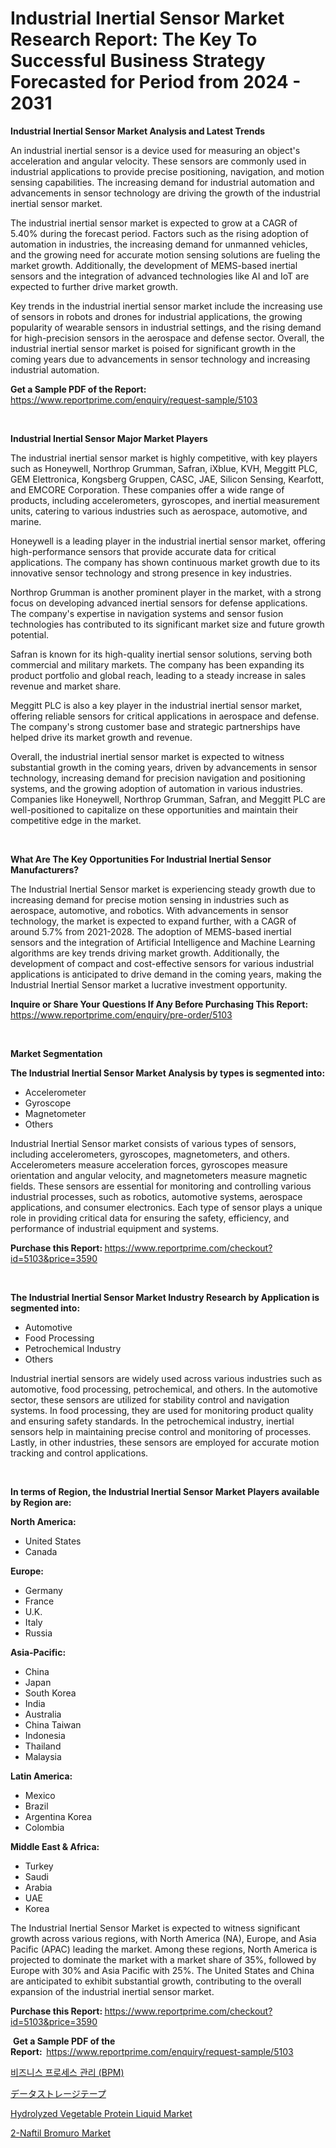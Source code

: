 <p><h1>Industrial Inertial Sensor Market Research Report: The Key To Successful Business Strategy Forecasted for Period from 2024 - 2031</h1></p><p><strong>Industrial Inertial Sensor Market Analysis and Latest Trends</strong></p>
<p><p>An industrial inertial sensor is a device used for measuring an object's acceleration and angular velocity. These sensors are commonly used in industrial applications to provide precise positioning, navigation, and motion sensing capabilities. The increasing demand for industrial automation and advancements in sensor technology are driving the growth of the industrial inertial sensor market.</p><p>The industrial inertial sensor market is expected to grow at a CAGR of 5.40% during the forecast period. Factors such as the rising adoption of automation in industries, the increasing demand for unmanned vehicles, and the growing need for accurate motion sensing solutions are fueling the market growth. Additionally, the development of MEMS-based inertial sensors and the integration of advanced technologies like AI and IoT are expected to further drive market growth.</p><p>Key trends in the industrial inertial sensor market include the increasing use of sensors in robots and drones for industrial applications, the growing popularity of wearable sensors in industrial settings, and the rising demand for high-precision sensors in the aerospace and defense sector. Overall, the industrial inertial sensor market is poised for significant growth in the coming years due to advancements in sensor technology and increasing industrial automation.</p></p>
<p><strong>Get a Sample PDF of the Report:&nbsp;</strong> <a href="https://www.reportprime.com/enquiry/request-sample/5103">https://www.reportprime.com/enquiry/request-sample/5103</a></p>
<p>&nbsp;</p>
<p><strong>Industrial Inertial Sensor Major Market Players</strong></p>
<p><p>The industrial inertial sensor market is highly competitive, with key players such as Honeywell, Northrop Grumman, Safran, iXblue, KVH, Meggitt PLC, GEM Elettronica, Kongsberg Gruppen, CASC, JAE, Silicon Sensing, Kearfott, and EMCORE Corporation. These companies offer a wide range of products, including accelerometers, gyroscopes, and inertial measurement units, catering to various industries such as aerospace, automotive, and marine.</p><p>Honeywell is a leading player in the industrial inertial sensor market, offering high-performance sensors that provide accurate data for critical applications. The company has shown continuous market growth due to its innovative sensor technology and strong presence in key industries.</p><p>Northrop Grumman is another prominent player in the market, with a strong focus on developing advanced inertial sensors for defense applications. The company's expertise in navigation systems and sensor fusion technologies has contributed to its significant market size and future growth potential.</p><p>Safran is known for its high-quality inertial sensor solutions, serving both commercial and military markets. The company has been expanding its product portfolio and global reach, leading to a steady increase in sales revenue and market share.</p><p>Meggitt PLC is also a key player in the industrial inertial sensor market, offering reliable sensors for critical applications in aerospace and defense. The company's strong customer base and strategic partnerships have helped drive its market growth and revenue.</p><p>Overall, the industrial inertial sensor market is expected to witness substantial growth in the coming years, driven by advancements in sensor technology, increasing demand for precision navigation and positioning systems, and the growing adoption of automation in various industries. Companies like Honeywell, Northrop Grumman, Safran, and Meggitt PLC are well-positioned to capitalize on these opportunities and maintain their competitive edge in the market.</p></p>
<p>&nbsp;</p>
<p><strong>What Are The Key Opportunities For Industrial Inertial Sensor Manufacturers?</strong></p>
<p><p>The Industrial Inertial Sensor market is experiencing steady growth due to increasing demand for precise motion sensing in industries such as aerospace, automotive, and robotics. With advancements in sensor technology, the market is expected to expand further, with a CAGR of around 5.7% from 2021-2028. The adoption of MEMS-based inertial sensors and the integration of Artificial Intelligence and Machine Learning algorithms are key trends driving market growth. Additionally, the development of compact and cost-effective sensors for various industrial applications is anticipated to drive demand in the coming years, making the Industrial Inertial Sensor market a lucrative investment opportunity.</p></p>
<p><strong>Inquire or Share Your Questions If Any Before Purchasing This Report:</strong> <a href="https://www.reportprime.com/enquiry/pre-order/5103">https://www.reportprime.com/enquiry/pre-order/5103</a></p>
<p>&nbsp;</p>
<p><strong>Market Segmentation</strong></p>
<p><strong>The Industrial Inertial Sensor Market Analysis by types is segmented into:</strong></p>
<p><ul><li>Accelerometer</li><li>Gyroscope</li><li>Magnetometer</li><li>Others</li></ul></p>
<p><p>Industrial Inertial Sensor market consists of various types of sensors, including accelerometers, gyroscopes, magnetometers, and others. Accelerometers measure acceleration forces, gyroscopes measure orientation and angular velocity, and magnetometers measure magnetic fields. These sensors are essential for monitoring and controlling various industrial processes, such as robotics, automotive systems, aerospace applications, and consumer electronics. Each type of sensor plays a unique role in providing critical data for ensuring the safety, efficiency, and performance of industrial equipment and systems.</p></p>
<p><strong>Purchase this Report:&nbsp;</strong><a href="https://www.reportprime.com/checkout?id=5103&price=3590">https://www.reportprime.com/checkout?id=5103&price=3590</a></p>
<p>&nbsp;</p>
<p><strong>The Industrial Inertial Sensor Market Industry Research by Application is segmented into:</strong></p>
<p><ul><li>Automotive</li><li>Food Processing</li><li>Petrochemical Industry</li><li>Others</li></ul></p>
<p><p>Industrial inertial sensors are widely used across various industries such as automotive, food processing, petrochemical, and others. In the automotive sector, these sensors are utilized for stability control and navigation systems. In food processing, they are used for monitoring product quality and ensuring safety standards. In the petrochemical industry, inertial sensors help in maintaining precise control and monitoring of processes. Lastly, in other industries, these sensors are employed for accurate motion tracking and control applications.</p></p>
<p>&nbsp;</p>
<p><strong>In terms of Region, the Industrial Inertial Sensor Market Players available by Region are:</strong></p>
<p>
    <p> <strong> North America: </strong>
        <ul>
            <li>United States</li>
            <li>Canada</li>
        </ul>
        </p> 
    <p> <strong> Europe: </strong>
        <ul>
            <li>Germany</li>
            <li>France</li>
            <li>U.K.</li>
            <li>Italy</li>
            <li>Russia</li>
        </ul>
        </p> 
    <p> <strong> Asia-Pacific: </strong>
        <ul>
            <li>China</li>
            <li>Japan</li>
            <li>South Korea</li>
            <li>India</li>
            <li>Australia</li>
            <li>China Taiwan</li>
            <li>Indonesia</li>
            <li>Thailand</li>
            <li>Malaysia</li>
        </ul>
        </p> 
    <p> <strong> Latin America: </strong>
        <ul>
            <li>Mexico</li>
            <li>Brazil</li>
            <li>Argentina Korea</li>
            <li>Colombia</li>
        </ul>
        </p> 
    <p> <strong> Middle East & Africa: </strong>
        <ul>
            <li>Turkey</li>
            <li>Saudi</li>
            <li>Arabia</li>
            <li>UAE</li>
            <li>Korea</li>
        </ul>
    </p>
    </p>
<p><p>The Industrial Inertial Sensor Market is expected to witness significant growth across various regions, with North America (NA), Europe, and Asia Pacific (APAC) leading the market. Among these regions, North America is projected to dominate the market with a market share of 35%, followed by Europe with 30% and Asia Pacific with 25%. The United States and China are anticipated to exhibit substantial growth, contributing to the overall expansion of the industrial inertial sensor market.</p></p>
<p><strong>Purchase this Report: </strong><a href="https://www.reportprime.com/checkout?id=5103&price=3590">https://www.reportprime.com/checkout?id=5103&price=3590</a></p>
<p>&nbsp;<strong>Get a Sample PDF of the Report:&nbsp;&nbsp;</strong><a href="https://www.reportprime.com/enquiry/request-sample/5103">https://www.reportprime.com/enquiry/request-sample/5103</a></p>
<p><strong></strong></p>
<p><p><a href="https://medium.com/@sherlock567567/%EB%B9%84%EC%A7%80%EB%8B%88%EC%8A%A4-%ED%94%84%EB%A1%9C%EC%84%B8%EC%8A%A4-%EA%B4%80%EB%A6%AC-bpm-%EC%8B%9C%EC%9E%A5-%EA%B7%9C%EB%AA%A8-%EB%B0%8F-%EC%8B%9C%EC%9E%A5-%EB%8F%99%ED%96%A5-%EC%A0%84%EC%B2%B4-%EC%82%B0%EC%97%85-%EA%B0%9C%EC%9A%94-2024%EB%85%84%EB%B6%80%ED%84%B0-2031%EB%85%84%EA%B9%8C%EC%A7%80-a48fd0c02ef8">비즈니스 프로세스 관리 (BPM)</a></p><p><a href="https://medium.com/@adaming121/%E3%83%87%E3%83%BC%E3%82%BF%E4%BF%9D%E5%AD%98%E3%83%86%E3%83%BC%E3%83%97%E5%B8%82%E5%A0%B4-%E5%B8%82%E5%A0%B4cagr-%E5%B8%82%E5%A0%B4%E3%83%88%E3%83%AC%E3%83%B3%E3%83%89-%E3%81%8A%E3%82%88%E3%81%B3%E6%88%90%E9%95%B7%E6%88%A6%E7%95%A5%E3%81%AB%E9%96%A2%E3%81%99%E3%82%8B%E6%B4%9E%E5%AF%9F-69b7f64a6241">データストレージテープ</a></p><p><a href="https://www.linkedin.com/pulse/hydrolyzed-vegetable-protein-liquid-market-research-report-tssce?trackingId=SUhaVGzNFFQyoWrbIQJc3g%3D%3D">Hydrolyzed Vegetable Protein Liquid Market</a></p><p><a href="https://www.linkedin.com/pulse/2-naftil-bromuro-market-analysis-examines-its-scope-growth-4uqve?trackingId=sL9i4nmu0I8VnN1yHyP7zQ%3D%3D">2-Naftil Bromuro Market</a></p></p>